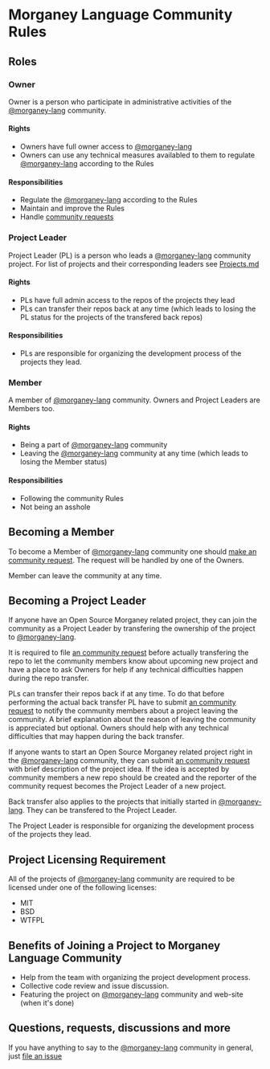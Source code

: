 # Morganey Language Community Rules #

## Roles ##

### Owner ###

Owner is a person who participate in administrative activities of the
[@morganey-lang] community.

#### Rights ####

- Owners have full owner access to [@morganey-lang]
- Owners can use any technical measures availabled to them to regulate
  [@morganey-lang] according to the Rules

#### Responsibilities ####

- Regulate the [@morganey-lang] according to the Rules
- Maintain and improve the Rules
- Handle [community requests][organization-requests]

### Project Leader ###

Project Leader (PL) is a person who leads a [@morganey-lang]
community project. For list of projects and their corresponding
leaders see [Projects.md](Projects.md)

#### Rights ####

- PLs have full admin access to the repos of the projects they lead
- PLs can transfer their repos back at any time (which leads to losing
  the PL status for the projects of the transfered back repos)

#### Responsibilities ####

- PLs are responsible for organizing the development process of the
  projects they lead.

### Member ###

A member of [@morganey-lang] community. Owners and Project Leaders are Members too.

#### Rights ####

- Being a part of [@morganey-lang] community
- Leaving the [@morganey-lang] community at any time (which leads
  to losing the Member status)

#### Responsibilities ####

- Following the community Rules
- Not being an asshole

## Becoming a Member ##

To become a Member of [@morganey-lang] community one
should [make an community request][organization-requests]. The
request will be handled by one of the Owners.

Member can leave the community at any time.

## Becoming a Project Leader ##

If anyone have an Open Source Morganey related project, they can join
the community as a Project Leader by transfering the ownership of
the project to [@morganey-lang].

It is required to
file [an community request][organization-requests] before actually
transfering the repo to let the community members know about
upcoming new project and have a place to ask Owners for help if any
technical difficulties happen during the repo transfer.

PLs can transfer their repos back if at any time. To do that before
performing the actual back transfer PL have to
submit [an community request][organization-requests] to notify the
community members about a project leaving the community. A brief
explanation about the reason of leaving the community is
appreciated but optional. Owners should help with any technical
difficulties that may happen during the back transfer.

If anyone wants to start an Open Source Morganey related project right
in the [@morganey-lang] community, they can
submit [an community request][organization-requests] with brief
description of the project idea. If the idea is accepted by
community members a new repo should be created and the reporter of
the community request becomes the Project Leader of a new project.

Back transfer also applies to the projects that initially started in
[@morganey-lang]. They can be transfered to the Project Leader.

The Project Leader is responsible for organizing the development
process of the projects they lead.

## Project Licensing Requirement ##

All of the projects of [@morganey-lang] community are required to
be licensed under one of the following licenses:

- MIT
- BSD
- WTFPL

## Benefits of Joining a Project to Morganey Language Community ##

- Help from the team with organizing the project development process.
- Collective code review and issue discussion.
- Featuring the project on [@morganey-lang] community and web-site
  (when it's done)

## Questions, requests, discussions and more ##

If you have anything to say to the [@morganey-lang] community in
general, just [file an issue][organization-requests]

[@morganey-lang]: https://github.com/morganey-lang
[organization]: https://github.com/morganey-lang/organization
[organization-requests]: https://github.com/morganey-lang/organization/issues
